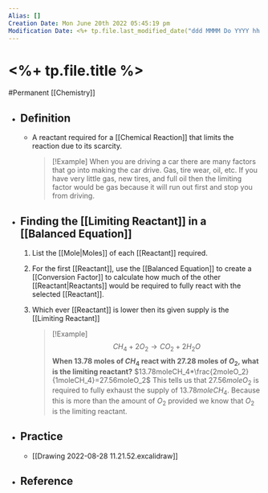```yaml
---
Alias: []
Creation Date: Mon June 20th 2022 05:45:19 pm 
Modification Date: <%+ tp.file.last_modified_date("ddd MMMM Do YYYY hh:mm:ss a") %>
---
```

# <%+ tp.file.title %>
#Permanent [[Chemistry]]

- ## Definition
	- A reactant required for a [[Chemical Reaction]] that limits the reaction due to its scarcity. 
	  > [!Example]
	  > When you are driving a car there are many factors that go into making the car drive. Gas, tire wear, oil, etc. If you have very little gas, new tires, and full oil then the limiting factor would be gas because it will run out first and stop you from driving.
- ## Finding the [[Limiting Reactant]] in a [[Balanced Equation]]
	1. List the [[Mole|Moles]] of each [[Reactant]] required.
	2. For the first [[Reactant]], use the [[Balanced Equation]] to create a [[Conversion Factor]] to calculate how much of the other [[Reactant|Reactants]] would be required to fully react with the selected [[Reactant]].
	3. Which ever [[Reactant]] is lower then its given supply is the [[Limiting Reactant]] 
	   
	   > [!Example]
	   > $$CH_4+2O_2 \rightarrow CO_2+2H_2O$$
	   > **When 13.78 moles of $CH_4$ react with 27.28 moles of $O_2$, what is the limiting reactant?**
	   > $13.78moleCH_4*\frac{2moleO_2}{1moleCH_4}=27.56moleO_2$
	   > This tells us that $27.56moleO_2$ is required to fully exhaust the supply of  $13.78moleCH_4$. Because this is more than the amount of $O_2$ provided we know that $O_2$ is the limiting reactant.
- ## Practice
	- [[Drawing 2022-08-28 11.21.52.excalidraw]]
- ## Reference